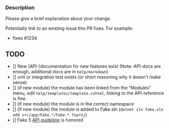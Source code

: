 ### Description

Please give a brief explanation about your change.

Potentially link to an existing issue this PR fixes. For example:

- fixes #1234

## TODO

- [] New (API-)documentation for new features exist (Note: API-docs are enough, additional docs are in `help/markdown`)
- [] unit or integration test exists (or short reasoning why it doesn't make sense)
- [] (if new module) the module has been linked from the "Modules" menu, edit `help/templates/template.cshtml`, linking to the API-reference is fine.
- [] (if new module) the module is in the correct namespace
- [] (if new module) the module is added to Fake.sln (`dotnet sln Fake.sln add src/app/Fake.*/Fake.*.fsproj`)
- [] Fake 5 [API guideline](https://fake.build/contributing.html#API-Design) is honored
